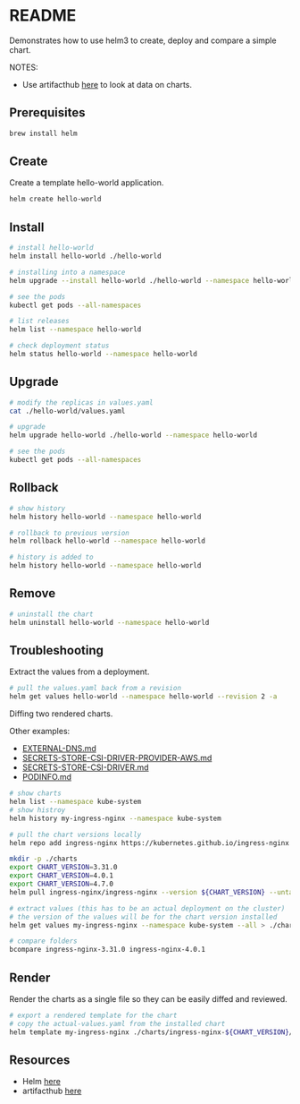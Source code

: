 # README

Demonstrates how to use helm3 to create, deploy and compare a simple chart.  

NOTES:

* Use artifacthub [here](https://artifacthub.io/) to look at data on charts.  

## Prerequisites

```sh
brew install helm
```

## Create

Create a template hello-world application.  

```sh
helm create hello-world  
```

## Install

```sh
# install hello-world
helm install hello-world ./hello-world

# installing into a namespace
helm upgrade --install hello-world ./hello-world --namespace hello-world --create-namespace

# see the pods 
kubectl get pods --all-namespaces

# list releases
helm list --namespace hello-world

# check deployment status
helm status hello-world --namespace hello-world
```

## Upgrade

```sh
# modify the replicas in values.yaml 
cat ./hello-world/values.yaml

# upgrade
helm upgrade hello-world ./hello-world --namespace hello-world

# see the pods 
kubectl get pods --all-namespaces
```

## Rollback

```sh
# show history
helm history hello-world --namespace hello-world

# rollback to previous version
helm rollback hello-world --namespace hello-world

# history is added to
helm history hello-world --namespace hello-world
```

## Remove

```sh
# uninstall the chart
helm uninstall hello-world --namespace hello-world
```

## Troubleshooting

Extract the values from a deployment.  

```sh
# pull the values.yaml back from a revision
helm get values hello-world --namespace hello-world --revision 2 -a
```

Diffing two rendered charts.  

Other examples:

* [EXTERNAL-DNS.md](./EXTERNAL-DNS.md)
* [SECRETS-STORE-CSI-DRIVER-PROVIDER-AWS.md](./SECRETS-STORE-CSI-DRIVER-PROVIDER-AWS.md)
* [SECRETS-STORE-CSI-DRIVER.md](./SECRETS-STORE-CSI-DRIVER.md)
* [PODINFO.md](./PODINFO.md)

```sh
# show charts
helm list --namespace kube-system
# show histroy
helm history my-ingress-nginx --namespace kube-system

# pull the chart versions locally
helm repo add ingress-nginx https://kubernetes.github.io/ingress-nginx

mkdir -p ./charts
export CHART_VERSION=3.31.0
export CHART_VERSION=4.0.1
export CHART_VERSION=4.7.0
helm pull ingress-nginx/ingress-nginx --version ${CHART_VERSION} --untar --untardir ./charts/ingress-nginx-${CHART_VERSION}

# extract values (this has to be an actual deployment on the cluster)
# the version of the values will be for the chart version installed
helm get values my-ingress-nginx --namespace kube-system --all > ./charts/ingress-nginx-${CHART_VERSION}/actual-values.yaml 

# compare folders
bcompare ingress-nginx-3.31.0 ingress-nginx-4.0.1   
```

## Render

Render the charts as a single file so they can be easily diffed and reviewed.  

```sh
# export a rendered template for the chart
# copy the actual-values.yaml from the installed chart
helm template my-ingress-nginx ./charts/ingress-nginx-${CHART_VERSION}/ingress-nginx -f ./charts/ingress-nginx-${CHART_VERSION}/actual-values.yaml --namespace default > ./charts/ingress-nginx-${CHART_VERSION}.yaml
```

## Resources

* Helm [here](https://helm.sh/)  
* artifacthub [here](https://artifacthub.io/)  

